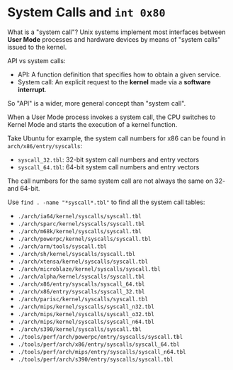 # System Calls and `int 0x80`

What is a "system call"? Unix systems implement most interfaces between **User Mode** processes and hardware devices by means of "system calls" issued to the kernel.

API vs system calls:
- API: A function definition that specifies how to obtain a given service.
- System call: An explicit request to the **kernel** made via a **software interrupt**.

So "API" is a wider, more general concept than "system call".

When a User Mode process invokes a system call, the CPU switches to Kernel Mode and starts the execution of a kernel function.

Take Ubuntu for example, the system call numbers for x86 can be found in `arch/x86/entry/syscalls`:
- `syscall_32.tbl`: 32-bit system call numbers and entry vectors
- `syscall_64.tbl`: 64-bit system call numbers and entry vectors

The call numbers for the same system call are not always the same on 32- and 64-bit.

Use `find . -name "*syscall*.tbl"` to find all the system call tables:
- `./arch/ia64/kernel/syscalls/syscall.tbl`
- `./arch/sparc/kernel/syscalls/syscall.tbl`
- `./arch/m68k/kernel/syscalls/syscall.tbl`
- `./arch/powerpc/kernel/syscalls/syscall.tbl`
- `./arch/arm/tools/syscall.tbl`
- `./arch/sh/kernel/syscalls/syscall.tbl`
- `./arch/xtensa/kernel/syscalls/syscall.tbl`
- `./arch/microblaze/kernel/syscalls/syscall.tbl`
- `./arch/alpha/kernel/syscalls/syscall.tbl`
- `./arch/x86/entry/syscalls/syscall_64.tbl`
- `./arch/x86/entry/syscalls/syscall_32.tbl`
- `./arch/parisc/kernel/syscalls/syscall.tbl`
- `./arch/mips/kernel/syscalls/syscall_n32.tbl`
- `./arch/mips/kernel/syscalls/syscall_o32.tbl`
- `./arch/mips/kernel/syscalls/syscall_n64.tbl`
- `./arch/s390/kernel/syscalls/syscall.tbl`
- `./tools/perf/arch/powerpc/entry/syscalls/syscall.tbl`
- `./tools/perf/arch/x86/entry/syscalls/syscall_64.tbl`
- `./tools/perf/arch/mips/entry/syscalls/syscall_n64.tbl`
- `./tools/perf/arch/s390/entry/syscalls/syscall.tbl`

